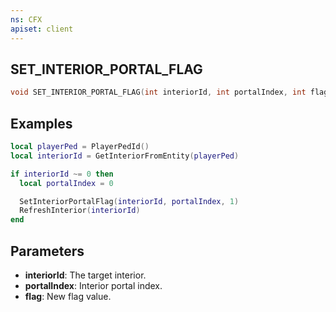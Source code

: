 ```yaml
---
ns: CFX
apiset: client
---
```

## SET_INTERIOR_PORTAL_FLAG

```c
void SET_INTERIOR_PORTAL_FLAG(int interiorId, int portalIndex, int flag);
```

## Examples

```lua
local playerPed = PlayerPedId()
local interiorId = GetInteriorFromEntity(playerPed)

if interiorId ~= 0 then
  local portalIndex = 0

  SetInteriorPortalFlag(interiorId, portalIndex, 1)
  RefreshInterior(interiorId)
end
```

## Parameters
* **interiorId**: The target interior.
* **portalIndex**: Interior portal index.
* **flag**: New flag value.
